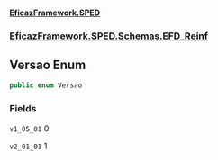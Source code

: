 #### [EficazFramework.SPED](EficazFrameworkSPED.md 'EficazFramework SPED')
### [EficazFramework.SPED.Schemas.EFD_Reinf](EficazFramework.SPED.Schemas.EFD_Reinf.md 'EficazFramework.SPED.Schemas.EFD_Reinf')

## Versao Enum

```csharp
public enum Versao
```
### Fields

<a name='EficazFramework.SPED.Schemas.EFD_Reinf.Versao.v1_05_01'></a>

`v1_05_01` 0

<a name='EficazFramework.SPED.Schemas.EFD_Reinf.Versao.v2_01_01'></a>

`v2_01_01` 1